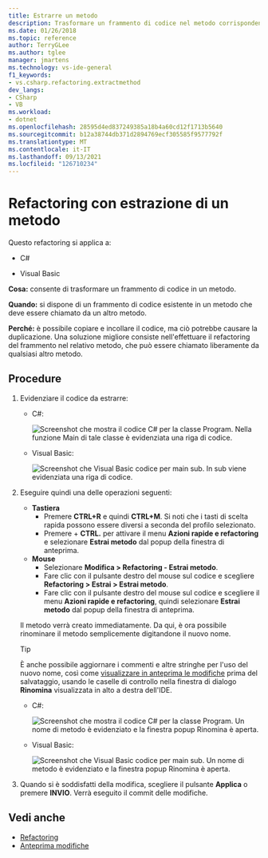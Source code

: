 ```yaml
---
title: Estrarre un metodo
description: Trasformare un frammento di codice nel metodo corrispondente selezionando il codice e immettendo CTRL+R, CTRL+M.
ms.date: 01/26/2018
ms.topic: reference
author: TerryGLee
ms.author: tglee
manager: jmartens
ms.technology: vs-ide-general
f1_keywords:
- vs.csharp.refactoring.extractmethod
dev_langs:
- CSharp
- VB
ms.workload:
- dotnet
ms.openlocfilehash: 28595d4ed837249385a18b4a60cd12f1713b5640
ms.sourcegitcommit: b12a38744db371d2894769ecf305585f9577792f
ms.translationtype: MT
ms.contentlocale: it-IT
ms.lasthandoff: 09/13/2021
ms.locfileid: "126710234"
---
```

# <a name="extract-a-method-refactoring"></a>Refactoring con estrazione di un metodo

Questo refactoring si applica a:

- C#

- Visual Basic

**Cosa:** consente di trasformare un frammento di codice in un metodo.

**Quando:** si dispone di un frammento di codice esistente in un metodo che deve essere chiamato da un altro metodo.

**Perché:** è possibile copiare e incollare il codice, ma ciò potrebbe causare la duplicazione. Una soluzione migliore consiste nell'effettuare il refactoring del frammento nel relativo metodo, che può essere chiamato liberamente da qualsiasi altro metodo.

## <a name="how-to"></a>Procedure

1. Evidenziare il codice da estrarre:

   - C#:

       ![Screenshot che mostra il codice C# per la classe Program. Nella funzione Main di tale classe è evidenziata una riga di codice.](media/extractmethod-highlight-cs.png)

   - Visual Basic:

       ![Screenshot che Visual Basic codice per main sub. In sub viene evidenziata una riga di codice.](media/extractmethod-highlight-vb.png)

2. Eseguire quindi una delle operazioni seguenti:

   - **Tastiera**
      - Premere **CTRL+R** e quindi **CTRL+M**. Si noti che i tasti di scelta rapida possono essere diversi a seconda del profilo selezionato.
      - Premere  + **CTRL.** per attivare il menu **Azioni rapide e refactoring** e selezionare **Estrai metodo** dal popup della finestra di anteprima.
   - **Mouse**
      - Selezionare **Modifica > Refactoring - Estrai metodo**.
      - Fare clic con il pulsante destro del mouse sul codice e scegliere **Refactoring > Estrai > Estrai metodo**.
      - Fare clic con il pulsante destro del mouse sul codice e scegliere il menu **Azioni rapide e refactoring**, quindi selezionare **Estrai metodo** dal popup della finestra di anteprima.

   Il metodo verrà creato immediatamente. Da qui, è ora possibile rinominare il metodo semplicemente digitandone il nuovo nome.

   > [!TIP]
   > È anche possibile aggiornare i commenti e altre stringhe per l'uso del nuovo nome, così come [visualizzare in anteprima le modifiche](../../ide/preview-changes.md) prima del salvataggio, usando le caselle di controllo nella finestra di dialogo **Rinomina** visualizzata in alto a destra dell'IDE.

   - C#:

      ![Screenshot che mostra il codice C# per la classe Program. Un nome di metodo è evidenziato e la finestra popup Rinomina è aperta.](media/extractmethod-rename-cs.png)

   - Visual Basic:

      ![Screenshot che Visual Basic codice per main sub. Un nome di metodo è evidenziato e la finestra popup Rinomina è aperta.](media/extractmethod-rename-vb.png)

3. Quando si è soddisfatti della modifica, scegliere il pulsante **Applica** o premere **INVIO**. Verrà eseguito il commit delle modifiche.

## <a name="see-also"></a>Vedi anche

- [Refactoring](../refactoring-in-visual-studio.md)
- [Anteprima modifiche](../../ide/preview-changes.md)
